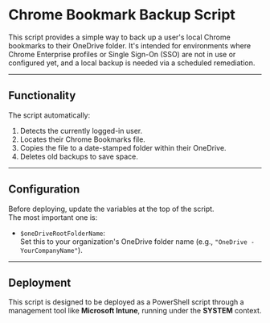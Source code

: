 # Chrome Bookmark Backup Script

This script provides a simple way to back up a user's local Chrome bookmarks to their OneDrive folder. It's intended for environments where Chrome Enterprise profiles or Single Sign-On (SSO) are not in use or configured yet, and a local backup is needed via a scheduled remediation. 

---

## Functionality

The script automatically:

1. Detects the currently logged-in user.
2. Locates their Chrome Bookmarks file.
3. Copies the file to a date-stamped folder within their OneDrive.
4. Deletes old backups to save space.

---

## Configuration

Before deploying, update the variables at the top of the script.  
The most important one is:

- `$oneDriveRootFolderName`:  
  Set this to your organization's OneDrive folder name (e.g., `"OneDrive - YourCompanyName"`).

---

##  Deployment

This script is designed to be deployed as a PowerShell script through a management tool like **Microsoft Intune**, running under the **SYSTEM** context.
